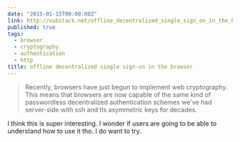 ```yaml
---
date: "2015-01-15T00:00:00Z"
link: http://substack.net/offline_decentralized_single_sign_on_in_the_browser
published: true
tags:
  - browser
  - cryptography
  - authentication
  - http
title: offline decentralized single sign-on in the browser
---
```


> Recently, browsers have just begun to implement web cryptography. This means
> that browsers are now capable of the same kind of passwordless decentralized
> authentication schemes we've had server-side with ssh and tls asymmetric keys
> for decades.

I think this is super interesting. I wonder if users are going to be able to
understand how to use it tho. I do want to try.
